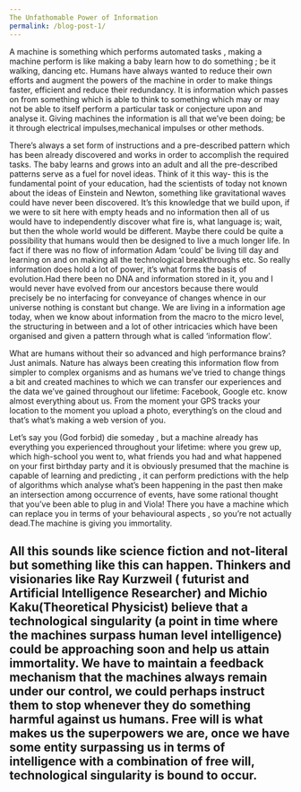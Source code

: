 ```yaml
---
The Unfathomable Power of Information
permalink: /blog-post-1/
---
```

A machine is something which performs automated tasks , making a machine perform is like making a baby learn how to do something ; be it walking, dancing etc. Humans have always wanted to reduce their own efforts and augment the powers of the machine in order to make things faster, efficient and reduce their redundancy. It is information which passes on from something which is able to think to something which may or may not be able to itself perform a particular task or conjecture upon and analyse it. Giving machines the information is all that we’ve been doing; be it through electrical impulses,mechanical impulses or other methods.

There’s always a set form of instructions and a pre-described pattern which has been already discovered and works in order to accomplish the required tasks. The baby learns and grows into an adult and all the pre-described patterns serve as a fuel for novel ideas. Think of it this way- this is the fundamental point of your education, had the scientists of today not known about the ideas of Einstein and Newton, something like gravitational waves could have never been discovered. It’s this knowledge that we build upon, if we were to sit here with empty heads and no information then all of us would have to independently discover what fire is, what language is; wait, but then the whole world would be different. Maybe there could be quite a possibility that humans would then be designed to live a much longer life. In fact if there was no flow of information Adam ‘could’ be living till day and learning on and on making all the technological breakthroughs etc.
So really information does hold a lot of power, it’s what forms the basis of evolution.Had there been no DNA and information stored in it, you and I would never have evolved from our ancestors because there would precisely be no interfacing for conveyance of changes whence in our universe nothing is constant but change. We are living in a information age today, when we know about information from the macro to the micro level, the structuring in between and a lot of other intricacies which have been organised and given a pattern through what is called ‘information flow’.

What are humans without their so advanced and high performance brains?Just animals. Nature has always been creating this information flow from simpler to complex organisms and as humans we’ve tried to change things a bit and created machines to which we can transfer our experiences and the data we’ve gained throughout our lifetime: Facebook, Google etc. know almost everything about us. From the moment your GPS tracks your location to the moment you upload a photo, everything’s on the cloud and that’s what’s making a web version of you.

Let’s say you (God forbid) die someday , but a machine already has everything you experienced throughout your lifetime: where you grew up, which high-school you went to, what friends you had and what happened on your first birthday party and it is obviously presumed that the machine is capable of learning and predicting , it can perform predictions with the help of algorithms which analyse what’s been happening in the past then make an intersection among occurrence of events, have some rational thought that you’ve been able to plug in and Viola! There you have a machine which can replace you in terms of your behavioural aspects , so you’re not actually dead.The machine is giving you immortality.

All this sounds like science fiction and not-literal but something like this can happen. Thinkers and visionaries like Ray Kurzweil ( futurist and Artificial Intelligence Researcher) and Michio Kaku(Theoretical Physicist) believe that a technological singularity (a point in time where the machines surpass human level intelligence) could be approaching soon and help us attain immortality. We have to maintain a feedback mechanism that the machines always remain under our control, we could perhaps instruct them to stop whenever they do something harmful against us humans. Free will is what makes us the superpowers we are, once we have some entity surpassing us in terms of intelligence with a combination of free will, technological singularity is bound to occur.
------
